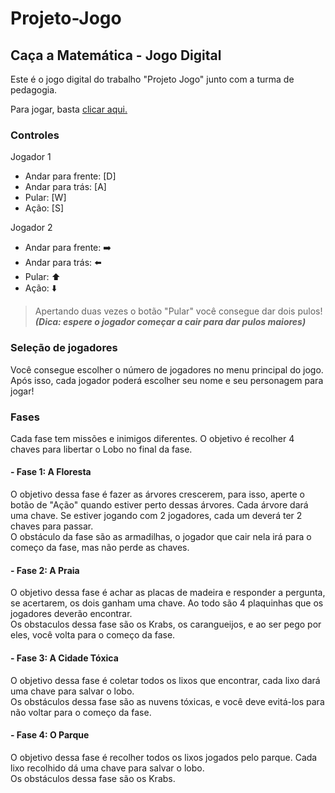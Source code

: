 # Projeto-Jogo  

## Caça a Matemática - Jogo Digital
  
Este é o jogo digital do trabalho "Projeto Jogo" junto com a turma de pedagogia.  
  
Para jogar, basta [clicar aqui.](https://felipemacchiz.github.io/Projeto-Jogo/)  
  
### Controles  
  
Jogador 1  
   - Andar para frente: [D]  
   - Andar para trás: [A]  
   - Pular: [W]  
   - Ação: [S]  
  
Jogador 2  
   - Andar para frente:	:arrow_right:
   - Andar para trás: :arrow_left: 
   - Pular: :arrow_up: 
   - Ação: :arrow_down:  
   
> Apertando duas vezes o botão "Pular" você consegue dar dois pulos! ***(Dica: espere o jogador começar a cair para dar pulos maiores)***  
  
### Seleção de jogadores  
  
Você consegue escolher o número de jogadores no menu principal do jogo.  
Após isso, cada jogador poderá escolher seu nome e seu personagem para jogar!  
  
### Fases  
  
Cada fase tem missões e inimigos diferentes. O objetivo é recolher 4 chaves para libertar o Lobo no final da fase.  
  
#### - Fase 1: A Floresta  
O objetivo dessa fase é fazer as árvores crescerem, para isso, aperte o botão de "Ação" quando estiver perto dessas árvores. Cada árvore dará uma chave. Se estiver jogando com 2 jogadores, cada um deverá ter 2 chaves para passar.  
O obstáculo da fase são as armadilhas, o jogador que cair nela irá para o começo da fase, mas não perde as chaves.  
  
#### - Fase 2: A Praia  
O objetivo dessa fase é achar as placas de madeira e responder a pergunta, se acertarem, os dois ganham uma chave. Ao todo são 4 plaquinhas que os jogadores deverão encontrar.  
Os obstaculos dessa fase são os Krabs, os carangueijos, e ao ser pego por eles, você volta para o começo da fase.  
  
#### - Fase 3: A Cidade Tóxica  
O objetivo dessa fase é coletar todos os lixos que encontrar, cada lixo dará uma chave para salvar o lobo.  
Os obstáculos dessa fase são as nuvens tóxicas, e você deve evitá-los para não voltar para o começo da fase.  
  
#### - Fase 4: O Parque  
O objetivo dessa fase é recolher todos os lixos jogados pelo parque. Cada lixo recolhido dá uma chave para salvar o lobo.  
Os obstáculos dessa fase são os Krabs.  
